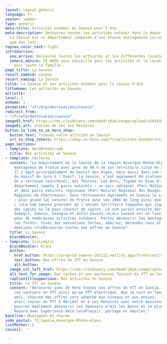 ```yaml
---
layout: layout_generic
language: fr
season: summer
type: generic
meta-title: Activités outdoor en Savoie pour l'été
meta-description: Découvrez toutes les activités outdoor dans le département savoyard.
  La Savoie est un département composée d'une chaine montagneuse incroyable ainsi
  que des lacs.
topnav_color_text: light
introduction:
  you_arrive: Découvrez toutes les activités et les différentes locations en Savoie
  zehero_advice: ZE HERO vous conseille pour les activités et la location des équipements
    pour toute la famille.
page_title: La Savoie
resort_nameid: savoie
resort_naming: La Savoie
title: La Savoie et ses activités outdoor pour la saison d'été
titleHome: Les activités en Savoie
activite: ''
level: 1
enHome: 1
permalink: "/fr/ete/destinations/savoie"
redirect_from:
- "/fr/ete/destination/savoie"
image01_href: https://res.cloudinary.com/deddrj0yb/image/upload/v1644398781/website/resorts/les%20menuires/Myrtilliers_et_vue_sur_station-Vincent_LOTTENBERG-30356-1600px_bbaihi.jpg
image01_alt: station de ski les Menuires
button_to_link_to_ze_hero_shop:
  button_text: Trouvez votre activité en Savoie
  url_to_shop_zehero: https://shop.ze-hero.com/fr/activites-Outdoor?station=Savoie+%2873%29&calessonstype=all&catypegenderlistsummer=all&calessonsactivitytype=Ski&start-date=12%2F12%2F2021
page_sections:
- template: heroBreadcrumb
  title: Nos activités en Savoie
- template: textarea
  content: "Le département de la Savoie de la région Auvergne-Rhône-Alpes est le plus
    montagneux de France avec près de 90 % de son territoire situé en zone de montagne.
    Il s’agit principalement du massif des Alpes, mais aussi dans une moindre mesure
    du massif du Jura à l’Ouest. La Savoie, c'est également 60 stations de sport d’hiver.
    On y retrouve Courchevel, Val Thorens, Les Arcs, Tignes et bien d'autres.  \nLe
    département compte 3 parcs naturels : un parc national (Parc National de la Vanoise)
    et deux parcs naturels régionaux (Parc Naturel Régional des Bauges et Parc Naturel
    Régional de Chartreuse). Vous retrouverez également en Savoie le Lac du Bourget
    : plus grand lac naturel de France avec ses 18km de long ainsi que le Lac d'Aiguebelette.
    \ \nLe nom Savoie provient de l’ancien territoire Sapaudie qui signifie le pays
    des sapins ou le pays couvert de sapins. Le nom aurait ensuite dérivé en Sabaudia,
    Sabogla, Saboia, Savogia et enfin Savoie.\n\nLa Savoie est un lieu d'exception
    pour de nombreuses activités outdoors. Partez découvrir les montagnes, les lacs,
    les forêts. Vivez des sensations fortes, admirez, détendez vous et partagez vos
    émotions.\n\nDécouvrez toutes nos offres en Savoie"
  title: La Savoie
  blockBGcolor: ''
- template: 2colimgtxt
  blockBGcolor: blanc
  button:
    href_button: https://preprod-zehero-202112.netlify.app/fr/ete/activites/reserver-vtt
    text_button: Nos offres de VTT en Savoie
    alt_button: ''
  image_col_left_href: https://res.cloudinary.com/deddrj0yb/image/upload/v1655108069/website/VTT%20AE/pexels-reinhard-bruckner-5328112.jpg
  alt_text_for_image: Des vaches et une personnes faisant du VTT en Savoie
  captiontitleuppercase: Nos activités en Savoie
  title: Le VTT en Savoie
  content: "Découvrez avec Ze Hero toutes nos offres de VTT en Savoie. Partez explorer
    les sentiers en VTT ainsi qu'en VTT électrique. Que ce soit en famille, entre
    amis, chacune des offres sera adaptée aux niveaux et aux envies.  \nVous pourrez
    alors rouler en VTT à Méribel et à Les Menuires avec notre moniteur de VTT. Vous
    pourrez également découvrir les hauteurs d'Aix les Bains et le plateau du Grand
    Revard avec Expérience Vélo.\n\nPlaisir, partage et émotion."
baseline: Montagnes et charme
code_postal: 73,Savoie,Auvergne-Rhône-Alpes
listMother: 1
conseil: ''

---
```

